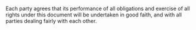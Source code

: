 Each party agrees that its performance of all obligations and exercise of all rights under this document will be undertaken in good faith, and with all parties dealing fairly with each other.
